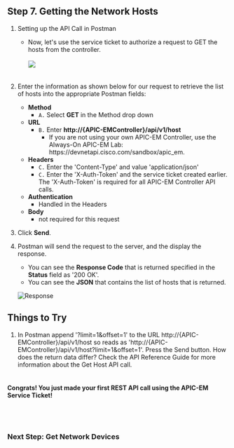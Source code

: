 ## Step 7. Getting the Network Hosts

1. Setting up the API Call in Postman
	* Now, let's use the service ticket to authorize a request to GET the hosts from the controller.<br/><br/>
	![](/posts/files/coding-101-rest-basics-ga/assets/images/postman4.png)<br/><br/>

2. Enter the information as shown below for our request to retrieve the list of hosts into the appropriate Postman fields:
	* **Method**
		* `A.` Select **GET** in the Method drop down
	* **URL**
		* `B.` Enter **http://{APIC-EMController}/api/v1/host**
            * If you are not using your own APIC-EM Controller, use the Always-On APIC-EM Lab: https[]()://devnetapi.cisco.com/sandbox/apic_em.
	* **Headers**
		* `C.` Enter the 'Content-Type' and value 'application/json'
		* `C.` Enter the 'X-Auth-Token' and the service ticket created earlier.  The 'X-Auth-Token' is required for all APIC-EM Controller API calls.
	* **Authentication**
		* Handled in the Headers
	* **Body**
	 	* not required for this request
3. Click **Send**.
4. Postman will send the request to the server, and the display the response.
	* You can see the **Response Code** that is returned specified in the **Status** field as '200 OK'.
	* You can see the **JSON** that contains the list of hosts that is returned.

    ![](/posts/files/coding-101-rest-basics-ga/assets/images/postman5.png "Response")

## Things to Try
1. In Postman append '?limit=1&offset=1' to the URL http://{APIC-EMController}/api/v1/host so reads as 'http://{APIC-EMController}/api/v1/host?limit=1&offset=1'.  Press the Send button.  How does the return data differ?  Check the API Reference Guide for more information about the Get Host API call.
<br/><br/>

#### Congrats! You just made your first REST API call using the APIC-EM Service Ticket! ####
<br/>
<br/>

### Next Step: Get Network Devices
